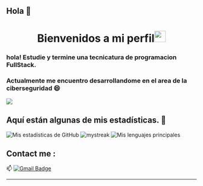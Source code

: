 ## Hola 👋
<h1 align="center">Bienvenidos a mi perfil<img src="https://github.com/souvikguria98/souvikguria98/blob/master/Hi.gif" width="30"> </h1>

### hola! Estudie y termine una tecnicatura de programacion FullStack.

### Actualmente me encuentro desarrollandome en el area de la ciberseguridad 😄


<a href="https://www.youtube.com/watch?v=dQw4w9WgXcQ"><img src="https://user-images.githubusercontent.com/73097560/115834477-dbab4500-a447-11eb-908a-139a6edaec5c.gif"></a>

## Aquí están algunas de mis estadísticas. 🚀
![Mis estadísticas de GitHub](https://github-readme-stats.vercel.app/api?username=GuillermoL99&show_icons=true&theme=tokyonight)
<img src="https://github-readme-streak-stats.herokuapp.com/?user=GuillermoL99&theme=tokyonight" alt="mystreak"/>
![Mis lenguajes principales](https://github-readme-stats.vercel.app/api/top-langs/?username=GuillermoL99&theme=tokyonight&layout=compact)


## Contact me : 
📫 [![Gmail Badge](https://img.shields.io/badge/-guillermo.lee@gmail.com-blue?style=flat-roundedrectangle&logo=Gmail&logoColor=white&link=mailto:guillermo.lee@gmai.com)](guillermo.lee.com)



------

<!--
-->
